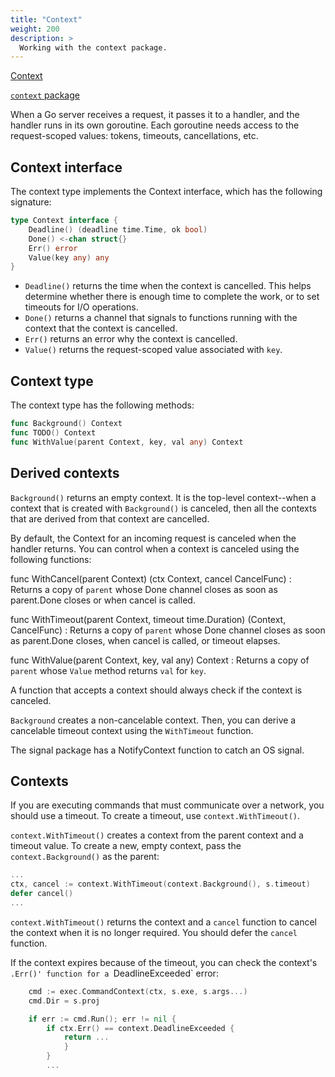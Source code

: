 ```yaml
---
title: "Context"
weight: 200
description: >
  Working with the context package.
---
```


[Context](https://go.dev/blog/context)

[`context` package](https://pkg.go.dev/context)

When a Go server receives a request, it passes it to a handler, and the handler runs in its own goroutine. Each goroutine needs access to the request-scoped values: tokens, timeouts, cancellations, etc.

## Context interface

The context type implements the Context interface, which has the following signature:

```go
type Context interface {
	Deadline() (deadline time.Time, ok bool)
	Done() <-chan struct{}
	Err() error
	Value(key any) any
}
```
- `Deadline()` returns the time when the context is cancelled. This helps determine whether there is enough time to complete the work, or to set timeouts for I/O operations.
- `Done()` returns a channel that signals to functions running with the context that the context is cancelled.
- `Err()` returns an error why the context is cancelled.
- `Value()` returns the request-scoped value associated with `key`.

## Context type

The context type has the following methods:

```go
func Background() Context
func TODO() Context
func WithValue(parent Context, key, val any) Context
```

## Derived contexts

`Background()` returns an empty context. It is the top-level context--when a context that is created with `Background()` is canceled, then all the contexts that are derived from that context are cancelled.

By default, the Context for an incoming request is canceled when the handler returns. You can control when a context is canceled using the following functions:

func WithCancel(parent Context) (ctx Context, cancel CancelFunc)
: Returns a copy of `parent` whose Done channel closes as soon as parent.Done closes or when cancel is called.

func WithTimeout(parent Context, timeout time.Duration) (Context, CancelFunc)
: Returns a copy of `parent` whose Done channel closes as soon as parent.Done closes, when cancel is called, or timeout elapses.

func WithValue(parent Context, key, val any) Context
: Returns a copy of `parent` whose `Value` method returns `val` for `key`.










A function that accepts a context should always check if the context is canceled.

`Background` creates a non-cancelable context. Then, you can derive a cancelable timeout context using the `WithTimeout` function.

The signal package has a NotifyContext function to catch an OS signal.


## Contexts

If you are executing commands that must communicate over a network, you should use a timeout. To create a timeout, use `context.WithTimeout()`.

`context.WithTimeout()` creates a context from the parent context and a timeout value. To create a new, empty context, pass the `context.Background()` as the parent:

```go
...
ctx, cancel := context.WithTimeout(context.Background(), s.timeout)
defer cancel()
...
```
`context.WithTimeout()` returns the context and a `cancel` function to cancel the context when it is no longer required. You should defer the `cancel` function.

If the context expires because of the timeout, you can check the context's `.Err()' function for a `DeadlineExceeded` error:

```go
	cmd := exec.CommandContext(ctx, s.exe, s.args...)
	cmd.Dir = s.proj

	if err := cmd.Run(); err != nil {
		if ctx.Err() == context.DeadlineExceeded {
			return ...
			}
		}
        ...
```